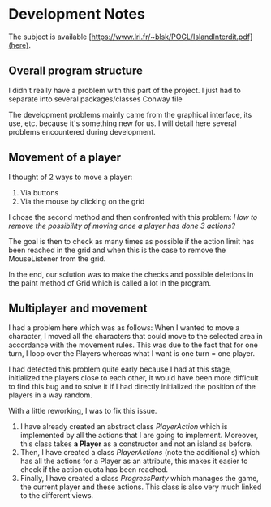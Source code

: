 # Development Notes

The subject is available [https://www.lri.fr/~blsk/POGL/IslandInterdit.pdf](here).

## Overall program structure

I didn't really have a problem with this part of the project. I just had to separate into several packages/classes Conway file

The development problems mainly came from the graphical interface, its use, etc. because it's something new for us.
I will detail here several problems encountered during development.

## Movement of a player

I thought of 2 ways to move a player:
1. Via buttons
2. Via the mouse by clicking on the grid

I chose the second method and then confronted with this problem: *How to remove the possibility of moving once a player has done 3 actions?*

The goal is then to check as many times as possible if the action limit has been reached in the grid and when this is the case to remove the MouseListener from the grid.

In the end, our solution was to make the checks and possible deletions in the paint method of Grid which is called a lot in the program.



## Multiplayer and movement

I had a problem here which was as follows: When I wanted to move a character, I moved all the characters that could move to the selected area in accordance with the movement rules. This was due to the fact that for one turn, I loop over the Players whereas what I want is one turn = one player.

I had detected this problem quite early because I had at this stage, initialized the players close to each other, it would have been more difficult to find this bug and to solve it if I had directly initialized the position of the players in a way random.

With a little reworking, I was to fix this issue.
1. I have already created an abstract class *PlayerAction* which is implemented by all the actions that I are going to implement. Moreover, this class takes **a Player** as a constructor and not an island as before.
2. Then, I have created a class *PlayerActions* (note the additional s) which has all the actions for a Player as an attribute, this makes it easier to check if the action quota has been reached.
3. Finally, I have created a class *ProgressParty* which manages the game, the current player and these actions. This class is also very much linked to the different views.
